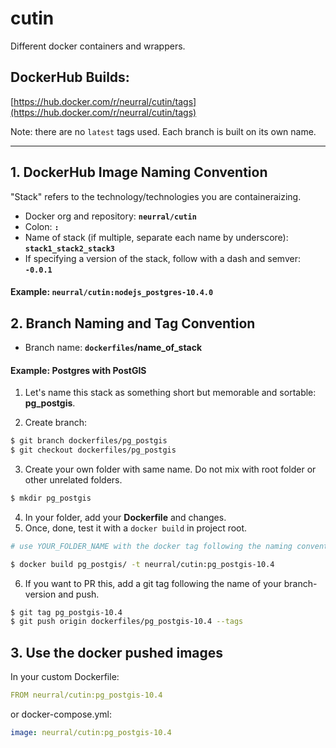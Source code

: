 # cutin

Different docker containers and wrappers.

## DockerHub Builds:

[https://hub.docker.com/r/neurral/cutin/tags](https://hub.docker.com/r/neurral/cutin/tags)

Note: there are no `latest` tags used. Each branch is built on its own name.

---

## 1. DockerHub Image Naming Convention

"Stack" refers to the technology/technologies you are containeraizing.

- Docker org and repository: **`neurral/cutin`**
- Colon: **`:`**
- Name of stack (if multiple, separate each name by underscore): **`stack1_stack2_stack3`**
- If specifying a version of the stack, follow with a dash and semver: **`-0.0.1`**

#### Example: `neurral/cutin:nodejs_postgres-10.4.0`

## 2. Branch Naming and Tag Convention

- Branch name: **`dockerfiles`/name_of_stack**

#### Example: Postgres with PostGIS

1. Let's name this stack as something short but memorable and sortable: **pg_postgis**.

2. Create branch:

```bash
$ git branch dockerfiles/pg_postgis
$ git checkout dockerfiles/pg_postgis
```

3. Create your own folder with same name. Do not mix with root folder or other unrelated folders.

```bash
$ mkdir pg_postgis
```

4. In your folder, add your **Dockerfile** and changes.
5. Once, done, test it with a `docker build` in project root.

```bash
# use YOUR_FOLDER_NAME with the docker tag following the naming convention below.

$ docker build pg_postgis/ -t neurral/cutin:pg_postgis-10.4
```

6. If you want to PR this, add a git tag following the name of your branch-version and push.

```bash
$ git tag pg_postgis-10.4
$ git push origin dockerfiles/pg_postgis-10.4 --tags
```

## 3. Use the docker pushed images

In your custom Dockerfile:

```yaml
FROM neurral/cutin:pg_postgis-10.4
```

or docker-compose.yml:

```yaml
image: neurral/cutin:pg_postgis-10.4
```
